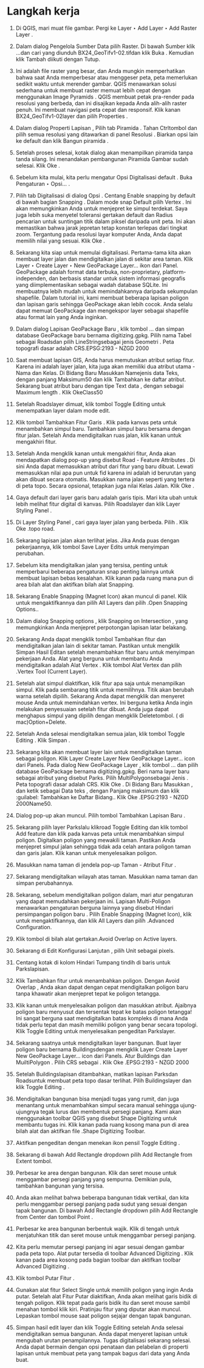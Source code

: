 # Langkah kerja

1. Di QGIS, mari muat file gambar. Pergi ke Layer ‣ Add Layer ‣ Add Raster Layer .

2. Dalam dialog Pengelola Sumber Data pilih Raster. Di bawah Sumber klik ...dan cari yang diunduh BX24_GeoTifv1-02.tifdan klik Buka . Kemudian klik Tambah diikuti dengan Tutup.

3. Ini adalah file raster yang besar, dan Anda mungkin memperhatikan bahwa saat Anda memperbesar atau menggeser peta, peta memerlukan sedikit waktu untuk merender gambar. QGIS menawarkan solusi sederhana untuk membuat raster memuat lebih cepat dengan menggunakan Image Pyramids . QGIS membuat petak pra-render pada resolusi yang berbeda, dan ini disajikan kepada Anda alih-alih raster penuh. Ini membuat navigasi peta cepat dan responsif. Klik kanan BX24_GeoTifv1-02layer dan pilih Properties .

4. Dalam dialog Properti Lapisan , Pilih tab Piramida . Tahan Ctrltombol dan pilih semua resolusi yang ditawarkan di panel Resolusi . Biarkan opsi lain ke default dan klik Bangun piramida .

5. Setelah proses selesai, kotak dialog akan menampilkan piramida tanpa tanda silang. Ini menandakan pembangunan Piramida Gambar sudah selesai. Klik Oke .

6. Sebelum kita mulai, kita perlu mengatur Opsi Digitalisasi default . Buka Pengaturan ‣ Opsi… .

7. Pilih tab Digitalisasi di dialog Opsi . Centang Enable snapping by default di bawah bagian Snapping . Dalam mode snap Default pilih Vertex . Ini akan memungkinkan Anda untuk menjepret ke simpul terdekat. Saya juga lebih suka menyetel toleransi gertakan default dan Radius pencarian untuk suntingan titik dalam piksel daripada unit peta. Ini akan memastikan bahwa jarak jepretan tetap konstan terlepas dari tingkat zoom. Tergantung pada resolusi layar komputer Anda, Anda dapat memilih nilai yang sesuai. Klik Oke .

8. Sekarang kita siap untuk memulai digitalisasi. Pertama-tama kita akan membuat layer jalan dan mendigitalkan jalan di sekitar area taman. Klik Layer ‣ Create Layer ‣ New GeoPackage Layer… ikon dari Panel. GeoPackage adalah format data terbuka, non-proprietary, platform-independen, dan berbasis standar untuk sistem informasi geografis yang diimplementasikan sebagai wadah database SQLite. Ini membuatnya lebih mudah untuk memindahkannya daripada sekumpulan shapefile. Dalam tutorial ini, kami membuat beberapa lapisan poligon dan lapisan garis sehingga GeoPackage akan lebih cocok. Anda selalu dapat memuat GeoPackage dan mengekspor layer sebagai shapefile atau format lain yang Anda inginkan.

9.  Dalam dialog Lapisan GeoPackage Baru , klik tombol … dan simpan database GeoPackage baru bernama digitizing.gpkg. Pilih nama Tabel sebagai Roadsdan pilih LineStringsebagai jenis Geometri . Peta topografi dasar adalah CRS.EPSG:2193 - NZGD 2000

10. Saat membuat lapisan GIS, Anda harus memutuskan atribut setiap fitur. Karena ini adalah layer jalan, kita juga akan memiliki dua atribut utama - Nama dan Kelas. Di Bidang Baru Masukkan Namejenis data Teks, dengan panjang Maksimum50 dan klik Tambahkan ke daftar atribut. Sekarang buat atribut baru dengan tipe Text data , dengan sebagai Maximum length . Klik OkeClass50

11. Setelah Roadslayer dimuat, klik tombol Toggle Editing untuk menempatkan layer dalam mode edit.

12. Klik tombol Tambahkan Fitur Garis . Klik pada kanvas peta untuk menambahkan simpul baru. Tambahkan simpul baru bersama dengan fitur jalan. Setelah Anda mendigitalkan ruas jalan, klik kanan untuk mengakhiri fitur.

13. Setelah Anda mengklik kanan untuk mengakhiri fitur, Anda akan mendapatkan dialog pop-up yang disebut Road - Feature Attributes . Di sini Anda dapat memasukkan atribut dari fitur yang baru dibuat. Lewati memasukkan nilai apa pun untuk fid karena ini adalah id berurutan yang akan dibuat secara otomatis. Masukkan nama jalan seperti yang tertera di peta topo. Secara opsional, tetapkan juga nilai Kelas Jalan. Klik Oke .

14. Gaya default dari layer garis baru adalah garis tipis. Mari kita ubah untuk lebih melihat fitur digital di kanvas. Pilih Roadslayer dan klik Layer Styling Panel .

15. Di Layer Styling Panel , cari gaya layer jalan yang berbeda. Pilih . Klik Oke .topo road.

16. Sekarang lapisan jalan akan terlihat jelas. Jika Anda puas dengan pekerjaannya, klik tombol Save Layer Edits untuk menyimpan perubahan.

17. Sebelum kita mendigitalkan jalan yang tersisa, penting untuk memperbarui beberapa pengaturan snap penting lainnya untuk membuat lapisan bebas kesalahan. Klik kanan pada ruang mana pun di area bilah alat dan aktifkan bilah alat Snapping.

18. Sekarang Enable Snapping (Magnet Icon) akan muncul di panel. Klik untuk mengaktifkannya dan pilih All Layers dan pilih .Open Snapping Options..

19. Dalam dialog Snapping options , klik Snapping on Intersection , yang memungkinkan Anda menjepret perpotongan lapisan latar belakang.

20. Sekarang Anda dapat mengklik tombol Tambahkan fitur dan mendigitalkan jalan lain di sekitar taman. Pastikan untuk mengklik Simpan Hasil Editan setelah menambahkan fitur baru untuk menyimpan pekerjaan Anda. Alat yang berguna untuk membantu Anda mendigitalkan adalah Alat Vertex . Klik tombol Alat Vertex dan pilih .Vertex Tool (Current Layer).

21. Setelah alat simpul diaktifkan, klik fitur apa saja untuk menampilkan simpul. Klik pada sembarang titik untuk memilihnya. Titik akan berubah warna setelah dipilih. Sekarang Anda dapat mengklik dan menyeret mouse Anda untuk memindahkan vertex. Ini berguna ketika Anda ingin melakukan penyesuaian setelah fitur dibuat. Anda juga dapat menghapus simpul yang dipilih dengan mengklik Deletetombol. ( di mac)Option+Delete.

22. Setelah Anda selesai mendigitalkan semua jalan, klik tombol Toggle Editing . Klik Simpan .

23. Sekarang kita akan membuat layer lain untuk mendigitalkan taman sebagai poligon. Klik Layer Create Layer New GeoPackage Layer… icon dari Panels. Pada dialog New GeoPackage Layer , klik tombol … dan pilih database GeoPackage bernama digitizing.gpkg. Beri nama layer baru sebagai atribut yang disebut Parks. Pilih MultiPolygonsebagai Jenis . Peta topografi dasar adalah CRS. Klik Oke . Di Bidang Baru Masukkan , dan ketik sebagai Data teks , dengan Panjang maksimum dan klik :guilabel: Tambahkan ke Daftar Bidang.. Klik Oke .EPSG:2193 - NZGD 2000Name50.

24. Dialog pop-up akan muncul. Pilih tombol Tambahkan Lapisan Baru .

25. Sekarang pilih layer Parkslalu klikroad Toggle Editing dan klik tombol Add feature dan klik pada kanvas peta untuk menambahkan simpul poligon. Digitalkan poligon yang mewakili taman. Pastikan Anda menjepret simpul jalan sehingga tidak ada celah antara poligon taman dan garis jalan. Klik kanan untuk menyelesaikan poligon.

26. Masukkan nama taman di jendela pop-up Taman - Atribut Fitur .

27. Sekarang mendigitalkan wilayah atas taman. Masukkan nama taman dan simpan perubahannya.

28. Sekarang, sebelum mendigitalkan poligon dalam, mari atur pengaturan yang dapat memudahkan pekerjaan ini. Lapisan Multi-Poligon menawarkan pengaturan berguna lainnya yang disebut Hindari persimpangan poligon baru . Pilih Enable Snapping (Magnet Icon), klik untuk mengaktifkannya, dan klik All Layers dan pilih .Advanced Configuration.

29. Klik tombol di bilah alat gertakan.Avoid Overlap on Active layers.

30. Sekarang di Edit Konfigurasi Lanjutan , pilih Unit sebagai pixels.

31. Centang kotak di kolom Hindari Tumpang tindih di baris untuk Parkslapisan.

32. Klik Tambahkan fitur untuk menambahkan poligon. Dengan Avoid Overlap , Anda akan dapat dengan cepat mendigitalkan poligon baru tanpa khawatir akan menjepret tepat ke poligon tetangga.

33. Klik kanan untuk menyelesaikan poligon dan masukkan atribut. Ajaibnya poligon baru menyusut dan tersentak tepat ke batas poligon tetangga! Ini sangat berguna saat mendigitalkan batas kompleks di mana Anda tidak perlu tepat dan masih memiliki poligon yang benar secara topologi. Klik Toggle Editing untuk menyelesaikan pengeditan Parkslayer.

34. Sekarang saatnya untuk mendigitalkan layer bangunan. Buat layer poligon baru bernama Buildingsdengan mengklik Layer Create Layer New GeoPackage Layer… icon dari Panels. Atur Buildings dan MuiltiPolygon . Pilih CRS sebagai . Klik Oke .EPSG:2193 - NZGD 2000

35. Setelah Buildingslapisan ditambahkan, matikan lapisan Parksdan Roadsuntuk membuat peta topo dasar terlihat. Pilih Buildingslayer dan klik Toggle Editing .

36. Mendigitalkan bangunan bisa menjadi tugas yang rumit, dan juga menantang untuk menambahkan simpul secara manual sehingga ujung-ujungnya tegak lurus dan membentuk persegi panjang. Kami akan menggunakan toolbar QGIS yang disebut Shape Digitizing untuk membantu tugas ini. Klik kanan pada ruang kosong mana pun di area bilah alat dan aktifkan file .Shape Digitizing Toolbar.

37. Aktifkan pengeditan dengan menekan ikon pensil Toggle Editing .

38. Sekarang di bawah Add Rectangle dropdown pilih Add Rectangle from Extent tombol.

39. Perbesar ke area dengan bangunan. Klik dan seret mouse untuk menggambar persegi panjang yang sempurna. Demikian pula, tambahkan bangunan yang tersisa.

40. Anda akan melihat bahwa beberapa bangunan tidak vertikal, dan kita perlu menggambar persegi panjang pada sudut yang sesuai dengan tapak bangunan. Di bawah Add Rectangle dropdown pilih Add Rectangle from Center dan tombol Point .

41. Perbesar ke area bangunan berbentuk wajik. Klik di tengah untuk menjatuhkan titik dan seret mouse untuk menggambar persegi panjang.

42. Kita perlu memutar persegi panjang ini agar sesuai dengan gambar pada peta topo. Alat putar tersedia di toolbar Advanced Digitizing . Klik kanan pada area kosong pada bagian toolbar dan aktifkan toolbar Advanced Digitizing .

43. Klik tombol Putar Fitur .

44. Gunakan alat fitur Select Single untuk memilih poligon yang ingin Anda putar. Setelah alat Fitur Putar diaktifkan, Anda akan melihat garis bidik di tengah poligon. Klik tepat pada garis bidik itu dan seret mouse sambil menahan tombol klik kiri. Pratinjau fitur yang diputar akan muncul. Lepaskan tombol mouse saat poligon sejajar dengan tapak bangunan.

45. Simpan hasil edit layer dan klik Toggle Editing setelah Anda selesai mendigitalkan semua bangunan. Anda dapat menyeret lapisan untuk mengubah urutan penampilannya. Tugas digitalisasi sekarang selesai. Anda dapat bermain dengan opsi penataan dan pelabelan di properti lapisan untuk membuat peta yang tampak bagus dari data yang Anda buat.




